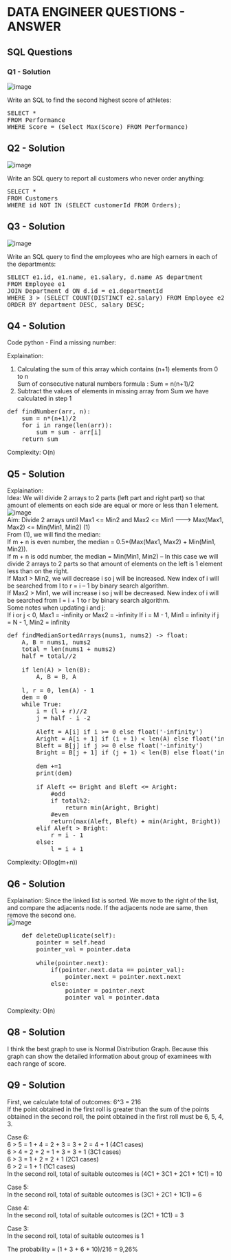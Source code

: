 # DATA ENGINEER QUESTIONS - ANSWER
## SQL Questions
### Q1 - Solution
![image](https://user-images.githubusercontent.com/72053908/154034609-df107b88-bd5f-413d-95c2-f3810c92fa35.png)

Write an SQL to find the second highest score of athletes:

<pre>
SELECT *  
FROM Performance  
WHERE Score = (Select Max(Score) FROM Performance)
</pre>

## Q2 - Solution
![image](https://user-images.githubusercontent.com/72053908/154034776-8a092c68-d44b-47ca-bbe0-806d9b389e90.png)

Write an SQL query to report all customers who never order anything:

<pre>
SELECT *  
FROM Customers   
WHERE id NOT IN (SELECT customerId FROM Orders);
</pre>

## Q3 - Solution
![image](https://user-images.githubusercontent.com/72053908/154034335-c7be5187-fefe-4be9-8e6a-4bd363b9f322.png)

Write an SQL query to find the employees who are high earners in each of the
departments:

<pre>
SELECT e1.id, e1.name, e1.salary, d.name AS department  
FROM Employee e1  
JOIN Department d ON d.id = e1.departmentId  
WHERE 3 > (SELECT COUNT(DISTINCT e2.salary) FROM Employee e2 WHERE e1.departmentId = e2.departmentId AND e1.salary < e2.salary)  
ORDER BY department DESC, salary DESC;  
</pre>

## Q4 - Solution

Code python - Find a missing number:  

Explaination:
1. Calculating the sum of this array which contains (n+1) elements from 0 to n  
Sum of consecutive natural numbers formula : Sum = n(n+1)/2  
2. Subtract the values of elements in missing array from Sum we have calculated in step 1  

<pre>
def findNumber(arr, n):
    sum = n*(n+1)/2
    for i in range(len(arr)):
        sum = sum - arr[i]
    return sum
</pre>   

Complexity: O(n)

## Q5 - Solution

Explaination:  
Idea: We will divide 2 arrays to 2 parts (left part and right part) so that amount of elements on each side are equal or more or less than 1 element.  
![image](https://user-images.githubusercontent.com/72053908/154112397-ed29102c-3fad-435d-85d1-cd1231cd3c8d.png)  
Aim: Divide 2 arrays until Max1 <= Min2 and Max2 <= Min1 ---> Max(Max1, Max2) <= Min(Min1, Min2) (1)  
         From (1), we will find the median:  
         If m + n is even number, the median = 0.5*(Max(Max1, Max2) + Min(Min1, Min2)).  
         If m + n is odd number, the median = Min(Min1, Min2) – In this case we will divide 2 arrays to 2 parts so that amount of elements on the left is 1 element less than on the right.  
         If Max1 > Min2, we will decrease i so j will be increased. New index of i will be searched from l to r =  i – 1 by binary search algorithm.     
         If Max2 > Min1, we will increase i so j will be decreased. New index of i will be searched from l = i + 1 to r by binary search algorithm.   
Some notes when updating i and j:  
If i or j < 0, Max1 = -infinity or Max2 = -infinity
If i = M - 1, Min1 = infinity
if j = N - 1, Min2 = infinity

<pre>
def findMedianSortedArrays(nums1, nums2) -> float:
    A, B = nums1, nums2
    total = len(nums1 + nums2)
    half = total//2
    
    if len(A) > len(B):
        A, B = B, A
        
    l, r = 0, len(A) - 1
    dem = 0
    while True:
        i = (l + r)//2 
        j = half - i -2
        
        Aleft = A[i] if i >= 0 else float('-infinity')
        Aright = A[i + 1] if (i + 1) < len(A) else float('infinity')
        Bleft = B[j] if j >= 0 else float('-infinity')
        Bright = B[j + 1] if (j + 1) < len(B) else float('infinity')
        
        dem +=1
        print(dem)
        
        if Aleft <= Bright and Bleft <= Aright:
            #odd
            if total%2:
                return min(Aright, Bright)
            #even 
            return(max(Aleft, Bleft) + min(Aright, Bright)) / 2
        elif Aleft > Bright:
            r = i - 1 
        else:
            l = i + 1 
</pre>

Complexity: O(log(m+n))  

## Q6 - Solution

Explaination: Since the linked list is sorted. We move to the right of the list, and compare the adjacents node. If the adjacents node are same, then remove the second one.  
![image](https://user-images.githubusercontent.com/72053908/154193541-8ff2e8f4-f4ee-4856-803f-76356cdfc077.png)

<pre>
    def deleteDuplicate(self):  
        pointer = self.head  
        pointer_val = pointer.data
         
        while(pointer.next):  
            if(pointer.next.data == pointer_val):  
                pointer.next = pointer.next.next
            else:
                pointer = pointer.next
                pointer_val = pointer.data
</pre>

Complexity: O(n)

## Q8 - Solution

I think the best graph to use is Normal Distribution Graph. Because this graph can show the detailed information about group of examinees with each range of score.

## Q9 - Solution

First, we calculate total of outcomes: 6^3 = 216  
If the point obtained in the first roll is greater than the sum of the points obtained in the second roll, the point obtained in the first roll must be 6, 5, 4, 3.

Case 6:  
6 > 5 = 1 + 4 = 2 + 3 = 3 + 2 = 4 + 1 (4C1 cases)    
6 > 4 = 2 + 2 = 1 + 3 = 3 + 1 (3C1 cases)  
6 > 3 = 1 + 2 = 2 + 1 (2C1 cases)  
6 > 2 = 1 + 1 (1C1 cases)  
In the second roll, total of suitable outcomes is (4C1 + 3C1 + 2C1 + 1C1) = 10  

Case 5:  
In the second roll, total of suitable outcomes is (3C1 + 2C1 + 1C1) = 6  

Case 4:  
In the second roll, total of suitable outcomes is (2C1 + 1C1) = 3  

Case 3:  
In the second roll, total of suitable outcomes is 1  

The probability = (1 + 3 + 6 + 10)/216 = 9,26%  


